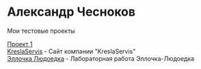 # Александр Чесноков
Мои тестовые проекты

[Проект 1](https://aleksandrche.github.io/project_01/ 'Мой первый проект')
</br>
[KreslaServis](https://aleksandrche.github.io/kreslaservis/ 'Сайт компании "KreslaServis"') - Сайт компании "KreslaServis"
</br>
[Эллочка Людоедка](https://aleksandrche.github.io/ellochka_ludoedka/ 'Лабораторная работа Эллочка-Людоедка') - Лабораторная работа Эллочка-Людоедка

